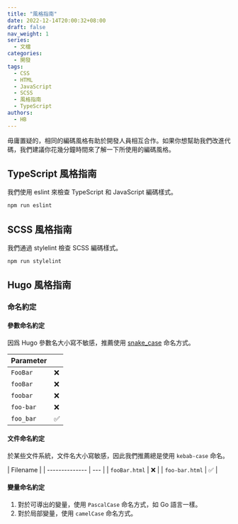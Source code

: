 ```yaml
---
title: "風格指南"
date: 2022-12-14T20:00:32+08:00
draft: false
nav_weight: 1
series:
  - 文檔
categories:
  - 開發
tags:
  - CSS
  - HTML
  - JavaScript
  - SCSS
  - 風格指南
  - TypeScript
authors:
  - HB
---
```


毋庸置疑的，相同的編碼風格有助於開發人員相互合作。如果你想幫助我們改進代碼，我們建議你花幾分鐘時間來了解一下所使用的編碼風格。

<!--more-->

## TypeScript 風格指南

我們使用 eslint 來檢查 TypeScript 和 JavaScript 編碼樣式。

```sh
npm run eslint
```

## SCSS 風格指南

我們通過 stylelint 檢查 SCSS 編碼樣式。

```sh
npm run stylelint
```

## Hugo 風格指南

### 命名約定

#### 參數命名約定

因爲 Hugo 參數名大小寫不敏感，推薦使用 [snake_case](https://en.wikipedia.org/wiki/Snake_case) 命名方式。

| Parameter |     |
| --------- | --- |
| `FooBar`  | ❌  |
| `fooBar`  | ❌  |
| `foobar`  | ❌  |
| `foo-bar` | ❌  |
| `foo_bar` | ✅  |

#### 文件命名約定

於某些文件系統，文件名大小寫敏感，因此我們推薦總是使用 `kebab-case` 命名。

| Filename       |
| -------------- | --- |
| `fooBar.html`  | ❌  |
| `foo-bar.html` | ✅  |

#### 變量命名約定

1. 對於可導出的變量，使用 `PascalCase` 命名方式，如 Go 語言一樣。
2. 對於局部變量，使用 `camelCase` 命名方式。
